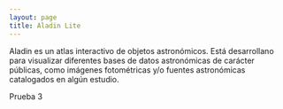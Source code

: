 ```yaml
---
layout: page
title: Aladin Lite
---
```


Aladin es un atlas interactivo de objetos astronómicos. Está desarrollano para visualizar diferentes bases de datos astronómicas de carácter públicas, como imágenes fotométricas y/o fuentes astronómicas catalogados en algún estudio. 

Prueba 3

<!-- include Aladin Lite CSS file in the head section of your page -->
<link rel="stylesheet" href="//aladin.u-strasbg.fr/AladinLite/api/v2/latest/aladin.min.css" />
 
<!-- you can skip the following line if your page already integrates the jQuery library -->
<script type="text/javascript" src="//code.jquery.com/jquery-1.12.1.min.js" charset="utf-8"></script>
 
<!-- insert this snippet where you want Aladin Lite viewer to appear and after the loading of jQuery -->
<div id="aladin-lite-div" style="width:600px;height:600px;"></div>
<script type="text/javascript" src="//aladin.u-strasbg.fr/AladinLite/api/v2/latest/aladin.min.js" charset="utf-8"></script>
<script type="text/javascript">
    var aladin = A.aladin('#aladin-lite-div', {survey: "P/DSS2/color", fov:0.1, target: "18 05 09.0 -23 49 37"});
</script>
